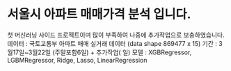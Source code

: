 # 서울시 아파트 매매가격 분석 입니다.
첫 머신러닝 사이드 프로젝트이며 많이 부족하여 나중에 추가작업으로 보충하였습니다.
데이터 : 국토교통부 아파트 매매 실거래 데이터 (data shape 869477 x 15)
기간 : 3월17일~3월22일 (주말포함6일) + 추가작업( 일)
모델 : XGBRegressor, LGBMRegressor, Ridge, Lasso, LinearRegression
